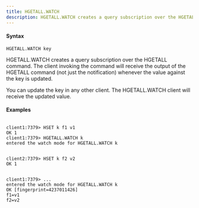 ```yaml
---
title: HGETALL.WATCH
description: HGETALL.WATCH creates a query subscription over the HGETALL command
---
```


<!-- This file is automatically generated. Any modifications made directly to this file
  may be overwritten. For more details on how this file is generated and how to use
  the related commands, refer to the documentation available in the `internal/cmd/cmd_*.go` files.
-->

#### Syntax

```
HGETALL.WATCH key
```


HGETALL.WATCH creates a query subscription over the HGETALL command. The client invoking the command
will receive the output of the HGETALL command (not just the notification) whenever the value against
the key is updated.

You can update the key in any other client. The HGETALL.WATCH client will receive the updated value.
	

#### Examples

```

client1:7379> HSET k f1 v1
OK 1
client1:7379> HGETALL.WATCH k
entered the watch mode for HGETALL.WATCH k


client2:7379> HSET k f2 v2
OK 1


client1:7379> ...
entered the watch mode for HGETALL.WATCH k
OK [fingerprint=4237011426]
f1=v1
f2=v2
	
```
